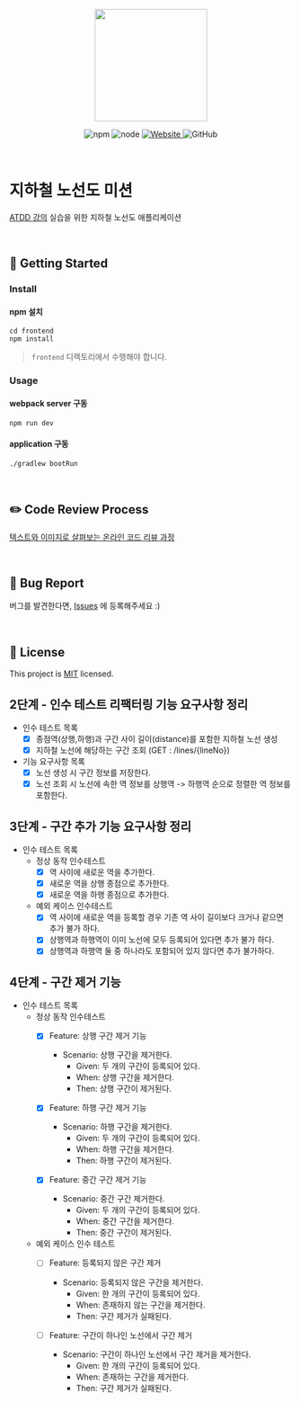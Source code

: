 <p align="center">
    <img width="200px;" src="https://raw.githubusercontent.com/woowacourse/atdd-subway-admin-frontend/master/images/main_logo.png"/>
</p>
<p align="center">
  <img alt="npm" src="https://img.shields.io/badge/npm-%3E%3D%205.5.0-blue">
  <img alt="node" src="https://img.shields.io/badge/node-%3E%3D%209.3.0-blue">
  <a href="https://edu.nextstep.camp/c/R89PYi5H" alt="nextstep atdd">
    <img alt="Website" src="https://img.shields.io/website?url=https%3A%2F%2Fedu.nextstep.camp%2Fc%2FR89PYi5H">
  </a>
  <img alt="GitHub" src="https://img.shields.io/github/license/next-step/atdd-subway-admin">
</p>

<br>

# 지하철 노선도 미션
[ATDD 강의](https://edu.nextstep.camp/c/R89PYi5H) 실습을 위한 지하철 노선도 애플리케이션

<br>

## 🚀 Getting Started

### Install
#### npm 설치
```
cd frontend
npm install
```
> `frontend` 디렉토리에서 수행해야 합니다.

### Usage
#### webpack server 구동
```
npm run dev
```
#### application 구동
```
./gradlew bootRun
```
<br>

## ✏️ Code Review Process
[텍스트와 이미지로 살펴보는 온라인 코드 리뷰 과정](https://github.com/next-step/nextstep-docs/tree/master/codereview)

<br>

## 🐞 Bug Report

버그를 발견한다면, [Issues](https://github.com/next-step/atdd-subway-admin/issues) 에 등록해주세요 :)

<br>

## 📝 License

This project is [MIT](https://github.com/next-step/atdd-subway-admin/blob/master/LICENSE.md) licensed.

## 2단계 - 인수 테스트 리팩터링 기능 요구사항 정리
- 인수 테스트 목록
  - [X] 종점역(상행,하행)과 구간 사이 길이(distance)를 포함한 지하철 노선 생성
  - [X] 지하철 노선에 해당하는 구간 조회 (GET : /lines/{lineNo})
- 기능 요구사항 목록
  - [X] 노선 생성 시 구간 정보를 저장한다.
  - [X] 노선 조회 시 노선에 속한 역 정보를 상행역 -> 하행역 순으로 정렬한 역 정보를 포함한다.

## 3단계 - 구간 추가 기능 요구사항 정리
- 인수 테스트 목록
  - 정상 동작 인수테스트
    - [X] 역 사이에 새로운 역을 추가한다.
    - [X] 새로운 역을 상행 종점으로 추가한다.
    - [X] 새로운 역을 하행 종점으로 추가한다.
  - 예외 케이스 인수테스트
    - [X] 역 사이에 새로운 역을 등록할 경우 기존 역 사이 길이보다 크거나 같으면 추가 불가 하다.
    - [X] 상행역과 하행역이 이미 노선에 모두 등록되어 있다면 추가 불가 하다.
    - [X] 상행역과 하행역 둘 중 하나라도 포함되어 있지 않다면 추가 불가하다.

## 4단계 - 구간 제거 기능
- 인수 테스트 목록
  - 정상 동작 인수테스트
    - [X] Feature: 상행 구간 제거 기능
      - Scenario: 상행 구간을 제거한다.
        - Given: 두 개의 구간이 등록되어 있다.
        - When: 상행 구간을 제거한다.
        - Then: 상행 구간이 제거된다.
  
    - [X] Feature: 하행 구간 제거 기능
      - Scenario: 하행 구간을 제거한다.
        - Given: 두 개의 구간이 등록되어 있다.
        - When: 하행 구간을 제거한다.
        - Then: 하행 구간이 제거된다.
  
    - [X] Feature: 중간 구간 제거 기능
      - Scenario: 중간 구간 제거한다.
        - Given: 두 개의 구간이 등록되어 있다.
        - When: 중간 구간을 제거한다.
        - Then: 중간 구간이 제거된다.

  - 예외 케이스 인수 테스트
    - [ ] Feature: 등록되지 않은 구간 제거
      - Scenario: 등록되지 않은 구간을 제거한다.
        - Given: 한 개의 구간이 등록되어 있다.
        - When: 존재하지 않는 구간을 제거한다.
        - Then: 구간 제거가 실패된다.

    - [ ] Feature: 구간이 하나인 노선에서 구간 제거
      - Scenario: 구간이 하나인 노선에서 구간 제거을 제거한다.
        - Given: 한 개의 구간이 등록되어 있다.
        - When: 존재하는 구간을 제거한다.
        - Then: 구간 제거가 실패된다.